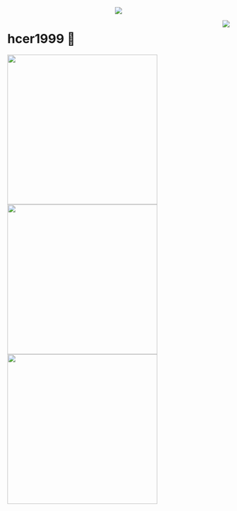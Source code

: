 <a href="https://github.com/hcer1999">

  <p align="center">
    <img src="https://github-profile-trophy.vercel.app/?username=hcer1999&column=7&theme=onedark"/>
  </p>

</a>

<a href="#">
  <img align="right" src="https://metrics.lecoq.io/hcer1999?template=terminal" />
</a>

# hcer1999 🌝

<img width="340px" src="https://github-readme-stats.vercel.app/api?username=hcer1999&theme=vue-dark&count_private=true&show_icons=true">
<img width="340px" src="https://github-readme-stats.vercel.app/api/top-langs/?username=hcer1999&theme=vue-dark&layout=compact">
<img width="340px" src="https://github-readme-stats.vercel.app/api/pin/?username=hcer1999&repo=emo-music&theme=dark">
